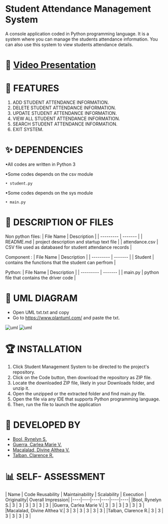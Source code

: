 # Student Attendance Management System

A console application coded in Python programming language. It is a system where you can manage the students attendance information. You can also use this system to view students attendance details.

# 🎥 [Video Presentation](https://youtu.be/7ZjR-5PNgSA)

# 🤖 FEATURES
1. ADD STUDENT ATTENDANCE INFORMATION.
2. DELETE STUDENT ATTENDANCE INFORMATION.
3. UPDATE STUDENT ATTENDANCE INFORMATION.
4. VIEW ALL STUDENT ATTENDANCE INFORMATION.
5. SEARCH STUDENT ATTENDANCE INFORMATION.
6. EXIT SYSTEM.

# ✨ DEPENDENCIES

•All codes are written in Python 3

•Some codes depends on the csv module
    
    • student.py
    
•Some codes depends on the sys module
    
    • main.py
    
# 🌟 DESCRIPTION OF FILES

Non python files:
| File Name | Description |
| --------- | ------- |
| README.md | project description and startup text file |
| attendance.csv | CSV file used as databased for student attendance records |

Component :
| File Name | Description |
| --------- | ------- |
| Student | contains the functions that the student can perfrom |

Python:
| File Name | Description |
| --------- | ------- |
| main.py | python file that contains the driver code |

# 🎯 UML DIAGRAM
* Open UML txt.txt and copy
* Go to https://www.plantuml.com/ and paste the txt.

![uml](https://user-images.githubusercontent.com/114181229/206959860-5fd1371b-46ea-46c7-9d7e-6abd27696eca.png)
![uml](https://user-images.githubusercontent.com/114181229/206955607-1d05e40b-64cd-489b-9104-9bda5527aa51.png)

# 🏆 INSTALLATION
1. Click Student Management System to be directed to the project's repository.
2. Click on the Code button, then download the repository as ZIP file.
3. Locate the downloaded ZIP file, likely in your Downloads folder, and unzip it.
4. Open the unzipped or the extracted folder and find main.py file.
5. Open the file via any IDE that supports Python programming language.
6. Then, run the file to launch the application

# 💫 DEVELOPED BY

* [Bool, Rynelyn S.](https://github.com/rynebool)
* [Guerra, Carlea Marie V.](https://github.com/CarleaG)
* [Macalalad, Divine Althea V.](https://github.com/divinemacalalad)
* [Talban, Clarence R.](https://github.com/Clarence2101)

#  📊 SELF- ASSESSMENT
| Name | Code Reusability | Maintainability | Scalability | Execution | Originality| Overall Impression|
|----|----|----|----|----|----|
|Bool, Rynelyn S.| 3 | 3 | 3 | 3 | 3 | 3 |
|Guerra, Carlea Marie V.| 3 | 3 | 3 | 3 | 3 | 3 |
|Macalalad, Divine Althea V.| 3 | 3 | 3 | 3 | 3 | 3 |
|Talban, Clarence R.| 3 | 3 | 3 | 3 | 3 | 3 |
